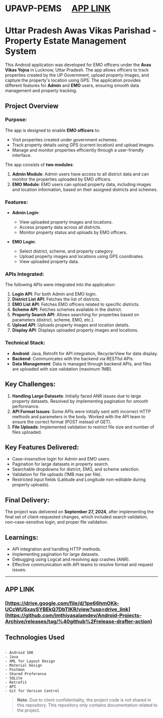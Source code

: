 # UPAVP-PEMS    &nbsp;&nbsp;&nbsp;&nbsp;[APP LINK](https://github.com/imthiyasalamdev/Android-Projects-Archive/releases/tag/%40github%2Frelease-drafter-action)

# Uttar Pradesh Awas Vikas Parishad - Property Estate Management System

This Android application was developed for EMO officers under the **Avas Vikas Yojna** in Lucknow, Uttar Pradesh. The app allows officers to track properties created by the UP Government, upload property images, and capture the property's location using GPS. The application provides different features for **Admin** and **EMO** users, ensuring smooth data management and property tracking.

## Project Overview

### Purpose:
The app is designed to enable **EMO officers** to:
- Visit properties created under government schemes.
- Track property details using GPS (current location) and upload images.
- Manage and monitor properties efficiently through a user-friendly interface.

The app consists of **two modules**:
1. **Admin Module**: Admin users have access to all district data and can monitor the properties uploaded by EMO officers.
2. **EMO Module**: EMO users can upload property data, including images and location information, based on their assigned districts and schemes.

### Features:
- **Admin Login**:
  - View uploaded property images and locations.
  - Access property data across all districts.
  - Monitor property status and uploads by EMO officers.

- **EMO Login**:
  - Select district, scheme, and property category.
  - Upload property images and locations using GPS coordinates.
  - View uploaded property data.

### APIs Integrated:
The following APIs were integrated into the application:
1. **Login API**: For both Admin and EMO login.
2. **District List API**: Fetches the list of districts.
3. **EMO List API**: Fetches EMO officers related to specific districts.
4. **Scheme API**: Fetches schemes available in the district.
5. **Property Search API**: Allows searching for properties based on parameters (district, scheme, EMO, etc.).
6. **Upload API**: Uploads property images and location details.
7. **Display API**: Displays uploaded property images and locations.

### Technical Stack:
- **Android**: Java, Retrofit for API integration, RecyclerView for data display.
- **Backend**: Communicates with the backend via RESTful APIs.
- **Data Management**: Data is managed through backend APIs, and files are uploaded with size validation (maximum 1MB).

## Key Challenges:
1. **Handling Large Datasets**: Initially faced ANR issues due to large property datasets. Resolved by implementing pagination for smooth performance.
2. **API Format Issues**: Some APIs were initially sent with incorrect HTTP methods and parameters in the body. Worked with the API team to ensure the correct format (POST instead of GET).
3. **File Uploads**: Implemented validation to restrict file size and number of files uploaded.

## Key Features Delivered:
- Case-insensitive login for Admin and EMO users.
- Pagination for large datasets in property search.
- Searchable dropdowns for district, EMO, and scheme selection.
- Validation for file uploads (1MB max per file).
- Restricted input fields (Latitude and Longitude non-editable during property uploads).
  
## Final Delivery:
The project was delivered on **September 27, 2024**, after implementing the final set of client-requested changes, which included search validation, non-case-sensitive login, and proper file validation.

## Learnings:
- API integration and handling HTTP methods.
- Implementing pagination for large datasets.
- Debugging using Logcat and resolving app crashes (ANR).
- Effective communication with API teams to resolve format and request issues.

---

## APP LINK 
### [https://drive.google.com/file/d/1pe66hmOKk-UCcWUSxaySYBEkQ7DbTlKR/view?usp=drive_link](https://github.com/imthiyasalamdev/Android-Projects-Archive/releases/tag/%40github%2Frelease-drafter-action)

## Technologies Used

```plaintext

- Android SDK
- Java
- XML for Layout Design
- Material Design
- Postman
- Shared Preference
- SQLite
- Retrofit
- API
- Git for Version Control

```

> **Note**: Due to client confidentiality, the project code is not shared in this repository. This repository only contains documentation related to the project.

 
